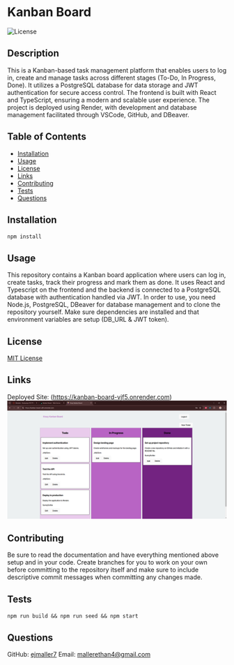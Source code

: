 # Kanban Board
  ![License](https://img.shields.io/badge/license-MIT-blue.svg)

  ## Description
  This is a Kanban-based task management platform that enables users to log in, create and manage tasks across different stages (To-Do, In Progress, Done). It utilizes a PostgreSQL database for data storage and JWT authentication for secure access control. The frontend is built with React and TypeScript, ensuring a modern and scalable user experience. The project is deployed using Render, with development and database management facilitated through VSCode, GitHub, and DBeaver.

  ## Table of Contents
  - [Installation](#installation)
  - [Usage](#usage)
  - [License](#license)
  - [Links](#links)
  - [Contributing](#contributing)
  - [Tests](#tests)
  - [Questions](#questions)

  ## Installation
  ```
  npm install
  ```

  ## Usage
  This repository contains a Kanban board application where users can log in, create tasks, track their progress and mark them as done. It uses React and Typescript on the frontend and the backend is connected to a PostgreSQL database with authentication handled via JWT. In order to use, you need Node.js, PostgreSQL, DBeaver for database management and to clone the repository yourself. Make sure dependencies are installed and that environment variables are setup (DB_URL & JWT token).

  ## License
  [MIT License](https://opensource.org/licenses/MIT)

  ## Links
  Deployed Site: (https://kanban-board-vjf5.onrender.com)
  ![Deployed Site Image](/Deployed%20Site%20-%20Kanban.png)

  ## Contributing
  Be sure to read the documentation and have everything mentioned above setup and in your code. Create branches for you to work on your own before committing to the repository itself and make sure to include descriptive commit messages when committing any changes made.

  ## Tests
  ```
  npm run build && npm run seed && npm start
  ```

  ## Questions
  GitHub: [ejmaller7](https://github.com/ejmaller7)
  Email: mallerethan4@gmail.com
